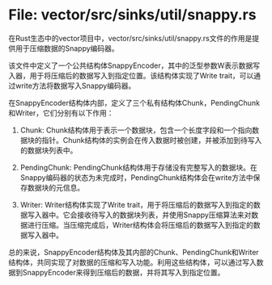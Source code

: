 # File: vector/src/sinks/util/snappy.rs

在Rust生态中的vector项目中，vector/src/sinks/util/snappy.rs文件的作用是提供用于压缩数据的Snappy编码器。

该文件中定义了一个公共结构体SnappyEncoder<W>，其中的泛型参数W表示数据写入器，用于将压缩后的数据写入到指定位置。该结构体实现了Write trait，可以通过write方法将数据写入Snappy编码器。

在SnappyEncoder结构体内部，定义了三个私有结构体Chunk，PendingChunk和Writer，它们分别有以下作用：

1. Chunk: Chunk结构体用于表示一个数据块，包含一个长度字段和一个指向数据块的指针。Chunk结构体的实例会在传入数据时被创建，并被添加到待写入的数据块列表中。

2. PendingChunk: PendingChunk结构体用于存储没有完整写入的数据块。在Snappy编码器的状态为未完成时，PendingChunk结构体会在write方法中保存数据块的元信息。

3. Writer: Writer结构体实现了Write trait，用于将压缩后的数据写入到指定的数据写入器中。它会接收待写入的数据块列表，并使用Snappy压缩算法来对数据进行压缩。当压缩完成后，Writer结构体会将压缩后的数据写入到指定的数据写入器中。

总的来说，SnappyEncoder结构体及其内部的Chunk、PendingChunk和Writer结构体，共同实现了对数据的压缩和写入功能。利用这些结构体，可以通过写入数据到SnappyEncoder来得到压缩后的数据，并将其写入到指定位置。

